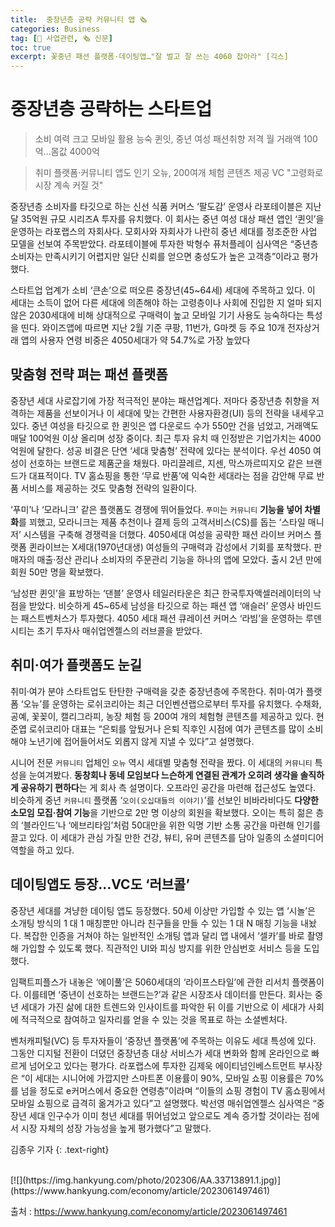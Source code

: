 ```yaml
---
title:  중장년층 공략 커뮤니티 앱 🗞️
categories: Business
tag: [🦅 사업관련, 🗞️ 신문]
toc: true
excerpt: 꽃중년 패션 플랫폼·데이팅앱…"잘 벌고 잘 쓰는 4060 잡아라" [긱스]
--- 
```

# 중장년층 공략하는 스타트업

> 소비 여력 크고 모바일 활용 능숙
퀸잇, 중년 여성 패션취향 저격
월 거래액 100억…몸값 4000억

> 취미 플랫폼·커뮤니티 앱도 인기
오뉴, 200여개 체험 콘텐츠 제공
VC "고령화로 시장 계속 커질 것"

중장년층 소비자를 타깃으로 하는 신선 식품 커머스 ‘팔도감’ 운영사 라포테이블은 지난달 35억원 규모 시리즈A 투자를 유치했다. 이 회사는 중년 여성 대상 패션 앱인 ‘퀸잇’을 운영하는 라포랩스의 자회사다. 모회사와 자회사가 나란히 중년 세대를 정조준한 사업 모델을 선보여 주목받았다. 라포테이블에 투자한 박형수 퓨처플레이 심사역은 “중년층 소비자는 만족시키기 어렵지만 일단 신뢰를 얻으면 충성도가 높은 고객층”이라고 평가했다.

스타트업 업계가 소비 ‘큰손’으로 떠오른 중장년(45~64세) 세대에 주목하고 있다. 이 세대는 소득이 없어 다른 세대에 의존해야 하는 고령층이나 사회에 진입한 지 얼마 되지 않은 2030세대에 비해 상대적으로 구매력이 높고 모바일 기기 사용도 능숙하다는 특성을 띤다. 와이즈앱에 따르면 지난 2월 기준 쿠팡, 11번가, G마켓 등 주요 10개 전자상거래 앱의 사용자 연령 비중은 4050세대가 약 54.7%로 가장 높았다

## 맞춤형 전략 펴는 패션 플랫폼

중장년 세대 사로잡기에 가장 적극적인 분야는 패션업계다. 저마다 중장년층 취향을 저격하는 제품을 선보이거나 이 세대에 맞는 간편한 사용자환경(UI) 등의 전략을 내세우고 있다.
중년 여성을 타깃으로 한 퀸잇은 앱 다운로드 수가 550만 건을 넘었고, 거래액도 매달 100억원 이상 올리며 성장 중이다. 최근 투자 유치 때 인정받은 기업가치는 4000억원에 달한다. 성공 비결은 단연 ‘세대 맞춤형’ 전략에 있다는 분석이다. 우선 4050 여성이 선호하는 브랜드로 제품군을 채웠다. 마리끌레르, 지센, 막스까르띠지오 같은 브랜드가 대표적이다. TV 홈쇼핑을 통한 ‘무료 반품’에 익숙한 세대라는 점을 감안해 무료 반품 서비스를 제공하는 것도 맞춤형 전략의 일환이다.

‘푸미’나 ‘모라니크’ 같은 플랫폼도 경쟁에 뛰어들었다. `푸미`는 `커뮤니티` **기능을 넣어 차별화**를 꾀했고, 모라니크는 제품 추천이나 결제 등의 고객서비스(CS)를 돕는 ‘스타일 매니저’ 시스템을 구축해 경쟁력을 더했다. 4050세대 여성을 공략한 패션 라이브 커머스 플랫폼 퀸라이브는 X세대(1970년대생) 여성들의 구매력과 감성에서 기회를 포착했다. 판매자의 매출·정산 관리나 소비자의 주문관리 기능을 하나의 앱에 모았다. 출시 2년 만에 회원 50만 명을 확보했다.

‘남성판 퀸잇’을 표방하는 ‘댄블’ 운영사 테일러타운은 최근 한국투자액셀러레이터의 낙점을 받았다. 비슷하게 45~65세 남성을 타깃으로 하는 패션 앱 ‘애슬러’ 운영사 바인드는 패스트벤처스가 투자했다. 4050 세대 패션 큐레이션 커머스 ‘라빔’을 운영하는 루덴시티는 초기 투자사 매쉬업엔젤스의 러브콜을 받았다.

## 취미·여가 플랫폼도 눈길

취미·여가 분야 스타트업도 탄탄한 구매력을 갖춘 중장년층에 주목한다. 취미·여가 플랫폼 ‘오뉴’를 운영하는 로쉬코리아는 최근 더인벤션랩으로부터 투자를 유치했다. 수채화, 공예, 꽃꽂이, 캘리그라피, 농장 체험 등 200여 개의 체험형 콘텐츠를 제공하고 있다. 현준엽 로쉬코리아 대표는 “은퇴를 앞뒀거나 은퇴 직후인 시점에 여가 콘텐츠를 많이 소비해야 노년기에 접어들어서도 외롭지 않게 지낼 수 있다”고 설명했다.

시니어 전문 `커뮤니티` 업체인 `오뉴` 역시 세대별 맞춤형 전략을 짰다. 이 세대의 `커뮤니티` 특성을 눈여겨봤다. **동창회나 동네 모임보다 느슨하게 연결된 관계가 오히려 생각을 솔직하게 공유하기 편하다**는 게 회사 측 설명이다. 오프라인 공간을 마련해 접근성도 높였다. 비슷하게 중년 `커뮤니티` 플랫폼 ‘`오이(오십대들의 이야기)`’를 선보인 비바라비다도 **다양한 소모임 모집·참여 기능**을 기반으로 2만 명 이상의 회원을 확보했다. 오이는 특히 젊은 층의 ‘블라인드’나 ‘에브리타임’처럼 50대만을 위한 익명 기반 소통 공간을 마련해 인기를 끌고 있다. 이 세대가 관심 가질 만한 건강, 뷰티, 유머 콘텐츠를 담아 일종의 소셜미디어 역할을 하고 있다.


## 데이팅앱도 등장…VC도 ‘러브콜’

중장년 세대를 겨냥한 데이팅 앱도 등장했다. 50세 이상만 가입할 수 있는 앱 ‘시놀’은 소개팅 방식의 1 대 1 매칭뿐만 아니라 친구들을 만들 수 있는 1 대 N 매칭 기능을 내놨다. 복잡한 인증을 거쳐야 하는 일반적인 소개팅 앱과 달리 앱 내에서 ‘셀카’를 바로 촬영해 가입할 수 있도록 했다. 직관적인 UI와 피싱 방지를 위한 안심번호 서비스 등을 도입했다.

임팩트피플스가 내놓은 ‘에이풀’은 5060세대의 ‘라이프스타일’에 관한 리서치 플랫폼이다. 이를테면 ‘중년이 선호하는 브랜드는?’과 같은 시장조사 데이터를 만든다. 회사는 중년 세대가 가진 삶에 대한 트렌드와 인사이트를 파악한 뒤 이를 기반으로 이 세대가 사회에 적극적으로 참여하고 일자리를 얻을 수 있는 것을 목표로 하는 소셜벤처다.

벤처캐피털(VC) 등 투자자들이 ‘중장년 플랫폼’에 주목하는 이유도 세대 특성에 있다. 그동안 디지털 전환이 더뎠던 중장년층 대상 서비스가 세대 변화와 함께 온라인으로 빠르게 넘어오고 있다는 평가다. 라포랩스에 투자한 김제욱 에이티넘인베스트먼트 부사장은 “이 세대는 시니어에 가깝지만 스마트폰 이용률이 90%, 모바일 쇼핑 이용률은 70%를 넘을 정도로 e커머스에서 중요한 연령층”이라며 “이들의 쇼핑 경험이 TV 홈쇼핑에서 모바일 쇼핑으로 급격히 옮겨가고 있다”고 설명했다. 박선영 매쉬업엔젤스 심사역은 “중장년 세대 인구수가 이미 청년 세대를 뛰어넘었고 앞으로도 계속 증가할 것이라는 점에서 시장 자체의 성장 가능성을 높게 평가했다”고 말했다.

김종우 기자
{: .text-right}

<br>
[![](https://img.hankyung.com/photo/202306/AA.33713891.1.jpg)](https://www.hankyung.com/economy/article/2023061497461)


출처 : <https://www.hankyung.com/economy/article/2023061497461>
